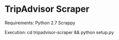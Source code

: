 TripAdvisor Scraper
===================
Requirements:
Python 2.7
Scrappy


Execution:
cd tripadvisor-scraper && python setup.py 

